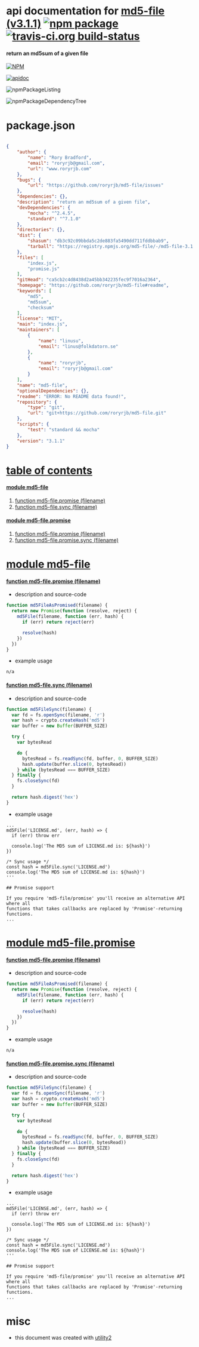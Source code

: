 # api documentation for  [md5-file (v3.1.1)](https://github.com/roryrjb/md5-file#readme)  [![npm package](https://img.shields.io/npm/v/npmdoc-md5-file.svg?style=flat-square)](https://www.npmjs.org/package/npmdoc-md5-file) [![travis-ci.org build-status](https://api.travis-ci.org/npmdoc/node-npmdoc-md5-file.svg)](https://travis-ci.org/npmdoc/node-npmdoc-md5-file)
#### return an md5sum of a given file

[![NPM](https://nodei.co/npm/md5-file.png?downloads=true)](https://www.npmjs.com/package/md5-file)

[![apidoc](https://npmdoc.github.io/node-npmdoc-md5-file/build/screenCapture.buildNpmdoc.browser._2Fhome_2Ftravis_2Fbuild_2Fnpmdoc_2Fnode-npmdoc-md5-file_2Ftmp_2Fbuild_2Fapidoc.html.png)](https://npmdoc.github.io/node-npmdoc-md5-file/build/apidoc.html)

![npmPackageListing](https://npmdoc.github.io/node-npmdoc-md5-file/build/screenCapture.npmPackageListing.svg)

![npmPackageDependencyTree](https://npmdoc.github.io/node-npmdoc-md5-file/build/screenCapture.npmPackageDependencyTree.svg)



# package.json

```json

{
    "author": {
        "name": "Rory Bradford",
        "email": "roryrjb@gmail.com",
        "url": "www.roryrjb.com"
    },
    "bugs": {
        "url": "https://github.com/roryrjb/md5-file/issues"
    },
    "dependencies": {},
    "description": "return an md5sum of a given file",
    "devDependencies": {
        "mocha": "^2.4.5",
        "standard": "^7.1.0"
    },
    "directories": {},
    "dist": {
        "shasum": "db3c92c09bbda5c2de883fa5490dd711fddbbab9",
        "tarball": "https://registry.npmjs.org/md5-file/-/md5-file-3.1.1.tgz"
    },
    "files": [
        "index.js",
        "promise.js"
    ],
    "gitHead": "ca5cb2c4d8438d2a45bb342235fec9f7016a2364",
    "homepage": "https://github.com/roryrjb/md5-file#readme",
    "keywords": [
        "md5",
        "md5sum",
        "checksum"
    ],
    "license": "MIT",
    "main": "index.js",
    "maintainers": [
        {
            "name": "linusu",
            "email": "linus@folkdatorn.se"
        },
        {
            "name": "roryrjb",
            "email": "roryrjb@gmail.com"
        }
    ],
    "name": "md5-file",
    "optionalDependencies": {},
    "readme": "ERROR: No README data found!",
    "repository": {
        "type": "git",
        "url": "git+https://github.com/roryrjb/md5-file.git"
    },
    "scripts": {
        "test": "standard && mocha"
    },
    "version": "3.1.1"
}
```



# <a name="apidoc.tableOfContents"></a>[table of contents](#apidoc.tableOfContents)

#### [module md5-file](#apidoc.module.md5-file)
1.  [function <span class="apidocSignatureSpan">md5-file.</span>promise (filename)](#apidoc.element.md5-file.promise)
1.  [function <span class="apidocSignatureSpan">md5-file.</span>sync (filename)](#apidoc.element.md5-file.sync)

#### [module md5-file.promise](#apidoc.module.md5-file.promise)
1.  [function <span class="apidocSignatureSpan">md5-file.</span>promise (filename)](#apidoc.element.md5-file.promise.promise)
1.  [function <span class="apidocSignatureSpan">md5-file.promise.</span>sync (filename)](#apidoc.element.md5-file.promise.sync)



# <a name="apidoc.module.md5-file"></a>[module md5-file](#apidoc.module.md5-file)

#### <a name="apidoc.element.md5-file.promise"></a>[function <span class="apidocSignatureSpan">md5-file.</span>promise (filename)](#apidoc.element.md5-file.promise)
- description and source-code
```javascript
function md5FileAsPromised(filename) {
  return new Promise(function (resolve, reject) {
    md5File(filename, function (err, hash) {
      if (err) return reject(err)

      resolve(hash)
    })
  })
}
```
- example usage
```shell
n/a
```

#### <a name="apidoc.element.md5-file.sync"></a>[function <span class="apidocSignatureSpan">md5-file.</span>sync (filename)](#apidoc.element.md5-file.sync)
- description and source-code
```javascript
function md5FileSync(filename) {
  var fd = fs.openSync(filename, 'r')
  var hash = crypto.createHash('md5')
  var buffer = new Buffer(BUFFER_SIZE)

  try {
    var bytesRead

    do {
      bytesRead = fs.readSync(fd, buffer, 0, BUFFER_SIZE)
      hash.update(buffer.slice(0, bytesRead))
    } while (bytesRead === BUFFER_SIZE)
  } finally {
    fs.closeSync(fd)
  }

  return hash.digest('hex')
}
```
- example usage
```shell
...
md5File('LICENSE.md', (err, hash) => {
  if (err) throw err

  console.log('The MD5 sum of LICENSE.md is: ${hash}')
})

/* Sync usage */
const hash = md5File.sync('LICENSE.md')
console.log('The MD5 sum of LICENSE.md is: ${hash}')
'''

## Promise support

If you require 'md5-file/promise' you'll receive an alternative API where all
functions that takes callbacks are replaced by 'Promise'-returning functions.
...
```



# <a name="apidoc.module.md5-file.promise"></a>[module md5-file.promise](#apidoc.module.md5-file.promise)

#### <a name="apidoc.element.md5-file.promise.promise"></a>[function <span class="apidocSignatureSpan">md5-file.</span>promise (filename)](#apidoc.element.md5-file.promise.promise)
- description and source-code
```javascript
function md5FileAsPromised(filename) {
  return new Promise(function (resolve, reject) {
    md5File(filename, function (err, hash) {
      if (err) return reject(err)

      resolve(hash)
    })
  })
}
```
- example usage
```shell
n/a
```

#### <a name="apidoc.element.md5-file.promise.sync"></a>[function <span class="apidocSignatureSpan">md5-file.promise.</span>sync (filename)](#apidoc.element.md5-file.promise.sync)
- description and source-code
```javascript
function md5FileSync(filename) {
  var fd = fs.openSync(filename, 'r')
  var hash = crypto.createHash('md5')
  var buffer = new Buffer(BUFFER_SIZE)

  try {
    var bytesRead

    do {
      bytesRead = fs.readSync(fd, buffer, 0, BUFFER_SIZE)
      hash.update(buffer.slice(0, bytesRead))
    } while (bytesRead === BUFFER_SIZE)
  } finally {
    fs.closeSync(fd)
  }

  return hash.digest('hex')
}
```
- example usage
```shell
...
md5File('LICENSE.md', (err, hash) => {
  if (err) throw err

  console.log('The MD5 sum of LICENSE.md is: ${hash}')
})

/* Sync usage */
const hash = md5File.sync('LICENSE.md')
console.log('The MD5 sum of LICENSE.md is: ${hash}')
'''

## Promise support

If you require 'md5-file/promise' you'll receive an alternative API where all
functions that takes callbacks are replaced by 'Promise'-returning functions.
...
```



# misc
- this document was created with [utility2](https://github.com/kaizhu256/node-utility2)
